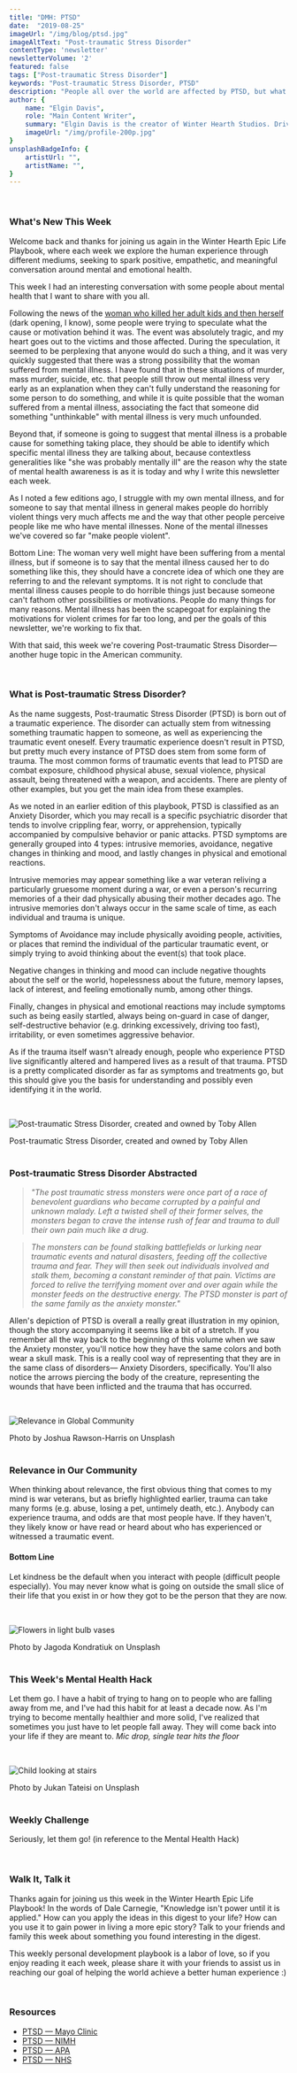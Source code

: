 ```yaml
---
title: "DMH: PTSD"
date:  "2019-08-25"
imageUrl: "/img/blog/ptsd.jpg"
imageAltText: "Post-traumatic Stress Disorder"
contentType: 'newsletter'
newsletterVolume: '2'
featured: false
tags: ["Post-traumatic Stress Disorder"]
keywords: "Post-traumatic Stress Disorder, PTSD"
description: "People all over the world are affected by PTSD, but what does PTSD really encompass?"
author: {
    name: "Elgin Davis",
    role: "Main Content Writer",
    summary: "Elgin Davis is the creator of Winter Hearth Studios. Driven by a passionate spirit and boundless curiosity, Davis' work seeks to explore the depths of humanity and what it might look like to live a hyper-meaningful existence here on earth.",
    imageUrl: "/img/profile-200p.jpg" 
}
unsplashBadgeInfo: {
    artistUrl: "",
    artistName: "",
}
---
```

<br /> 

### What's New This Week
Welcome back and thanks for joining us again in the Winter Hearth Epic Life Playbook, where each week we explore the human experience through different mediums, seeking to spark positive, empathetic, and meaningful conversation around mental and emotional health.

This week I had an interesting conversation with some people about mental health that I want to share with you all.

Following the news of the [woman who killed her adult kids and then herself](https://people.com/crime/georgia-mom-kills-adult-kids-herself/) (dark opening, I know), some people were trying to speculate what the cause or motivation behind it was. The event was absolutely tragic, and my heart goes out to the victims and those affected. During the speculation, it seemed to be perplexing that anyone would do such a thing, and it was very quickly suggested that there was a strong possibility that the woman suffered from mental illness. I have found that in these situations of murder, mass murder, suicide, etc. that people still throw out mental illness very early as an explanation when they can't fully understand the reasoning for some person to do something, and while it is quite possible that the woman suffered from a mental illness, associating the fact that someone did something "unthinkable" with mental illness is very much unfounded.

Beyond that, if someone is going to suggest that mental illness is a probable cause for something taking place, they should be able to identify which specific mental illness they are talking about, because contextless generalities like "she was probably mentally ill" are the reason why the state of mental health awareness is as it is today and why I write this newsletter each week.

As I noted a few editions ago, I struggle with my own mental illness, and for someone to say that mental illness in general makes people do horribly violent things very much affects me and the way that other people perceive people like me who have mental illnesses. None of the mental illnesses we've covered so far "make people violent". 

Bottom Line: The woman very well might have been suffering from a mental illness, but if someone is to say that the mental illness caused her to do something like this, they should have a concrete idea of which one they are referring to and the relevant symptoms. It is not right to conclude that mental illness causes people to do horrible things just because someone can't fathom other possibilities or motivations. People do many things for many reasons. Mental illness has been the scapegoat for explaining the motivations for violent crimes for far too long, and per the goals of this newsletter, we're working to fix that.  

With that said, this week we're covering Post-traumatic Stress Disorder— another huge topic in the American community.

<br />

### What is Post-traumatic Stress Disorder?
 
As the name suggests, Post-traumatic Stress Disorder (PTSD) is born out of a traumatic experience. The disorder can actually stem from witnessing something traumatic happen to someone, as well as experiencing the traumatic event oneself. Every traumatic experience doesn't result in PTSD, but pretty much every instance of PTSD does stem from some form of trauma. The most common forms of traumatic events that lead to PTSD are combat exposure, childhood physical abuse, sexual violence, physical assault, being threatened with a weapon, and accidents. There are plenty of other examples, but you get the main idea from these examples.

As we noted in an earlier edition of this playbook, PTSD is classified as an Anxiety Disorder, which you may recall is a specific psychiatric disorder that tends to involve crippling fear, worry, or apprehension, typically accompanied by compulsive behavior or panic attacks. PTSD symptoms are generally grouped into 4 types: intrusive memories, avoidance, negative changes in thinking and mood, and lastly changes in physical and emotional reactions. 

Intrusive memories may appear something like a war veteran reliving a particularly gruesome moment during a war, or even a person's recurring memories of a their dad physically abusing their mother decades ago. The intrusive memories don't always occur in the same scale of time, as each individual and trauma is unique.

Symptoms of Avoidance may include physically avoiding people, activities, or places that remind the individual of the particular traumatic event, or simply trying to avoid thinking about the event(s) that took place.

Negative changes in thinking and mood can include negative thoughts about the self or the world, hopelessness about the future, memory lapses, lack of interest, and feeling emotionally numb, among other things.  
 
Finally, changes in physical and emotional reactions may include symptoms such as being easily startled, always being on-guard in case of danger, self-destructive behavior (e.g. drinking excessively, driving too fast), irritability, or even sometimes aggressive behavior.

As if the trauma itself wasn't already enough, people who experience PTSD live significantly altered and hampered lives as a result of that trauma. PTSD is a pretty complicated disorder as far as symptoms and treatments go, but this should give you the basis for understanding and possibly even identifying it in the world.

 <br />

![Post-traumatic Stress Disorder, created and owned by Toby Allen](/img/blog/ptsd.jpg)

<div class="photo-credit"> 
    Post-traumatic Stress Disorder, created and owned by Toby Allen
</div>
<br /> 

### Post-traumatic Stress Disorder Abstracted
 
> *"The post traumatic stress monsters were once part of a race of benevolent guardians who became corrupted by a painful and unknown malady. Left a twisted shell of their former selves, the monsters began to crave the intense rush of fear and trauma to dull their own pain much like a drug.*

> *The monsters can be found stalking battlefields or lurking near traumatic events and natural disasters, feeding off the collective trauma and fear. They will then seek out individuals involved and stalk them, becoming a constant reminder of that pain. Victims are forced to relive the terrifying moment over and over again while the monster feeds on the destructive energy. The PTSD monster is part of the same family as the anxiety monster."*

Allen's depiction of PTSD is overall a really great illustration in my opinion, though the story accompanying it seems like a bit of a stretch. If you remember all the way back to the beginning of this volume when we saw the Anxiety monster, you'll notice how they have the same colors and both wear a skull mask. This is a really cool way of representing that they are in the same class of disorders— Anxiety Disorders, specifically. You'll also notice the arrows piercing the body of the creature, representing the wounds that have been inflicted and the trauma that has occurred.

<br />

![Relevance in Global Community](https://gallery.mailchimp.com/82935dc1a750f772912d12316/images/39d07f89-892f-4bd5-b120-0f8b55e6630c.jpg)
<div class="photo-credit"> 
    Photo by Joshua Rawson-Harris on Unsplash
</div>

<br />  

### Relevance in Our Community

When thinking about relevance, the first obvious thing that comes to my mind is war veterans, but as briefly highlighted earlier, trauma can take many forms (e.g. abuse, losing a pet, untimely death, etc.). Anybody can experience trauma, and odds are that most people have. If they haven't, they likely know or have read or heard about who has experienced or witnessed a traumatic event.

#### Bottom Line 
Let kindness be the default when you interact with people (difficult people especially). You may never know what is going on outside the small slice of their life that you exist in or how they got to be the person that they are now.
 


<br />

![Flowers in light bulb vases](https://gallery.mailchimp.com/82935dc1a750f772912d12316/images/6811f08f-be0d-4024-a560-2682542e9943.jpg)
<div class="photo-credit"> 
    Photo by Jagoda Kondratiuk on Unsplash  
</div>
<br />


### This Week's Mental Health Hack

Let them go. I have a habit of trying to hang on to people who are falling away from me, and I've had this habit for at least a decade now. As I'm trying to become mentally healthier and more solid, I've realized that sometimes you just have to let people fall away. They will come back into your life if they are meant to.
*Mic drop, single tear hits the floor*

 

<br />

![Child looking at stairs](https://gallery.mailchimp.com/82935dc1a750f772912d12316/images/f1cb78de-9b26-4bbf-80de-b64f00028e4c.jpg)

<div class="photo-credit"> 
    Photo by Jukan Tateisi on Unsplash
</div>

<br />  

### Weekly Challenge

Seriously, let them go! (in reference to the Mental Health Hack)
 

<br />

### Walk It, Talk it

Thanks again for joining us this week in the Winter Hearth Epic Life Playbook! In the words of Dale Carnegie, "Knowledge isn't power until it is applied." How can you apply the ideas in this digest to your life? How can you use it to gain power in living a more epic story? Talk to your friends and family this week about something you found interesting in the digest.


This weekly personal development playbook is a labor of love, so if you enjoy reading it each week, please share it with your friends to assist us in reaching our goal of helping the world achieve a better human experience :)


<br /> 

### Resources
- [PTSD — Mayo Clinic](https://www.mayoclinic.org/diseases-conditions/post-traumatic-stress-disorder/symptoms-causes/syc-20355967)
- [PTSD — NIMH](https://www.nimh.nih.gov/health/topics/post-traumatic-stress-disorder-ptsd/index.shtml)
- [PTSD — APA](https://www.psychiatry.org/patients-families/ptsd/what-is-ptsd)
- [PTSD — NHS](https://www.nhs.uk/conditions/post-traumatic-stress-disorder-ptsd/)



